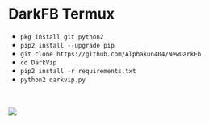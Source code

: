 # DarkFB Termux

<ul>
<li><code>pkg install git python2</code></li>
<li><code>pip2 install --upgrade pip</code></li>
<li><code>git clone https://github.com/Alphakun404/NewDarkFb</code></li>
<li><code>cd DarkVip</code></li>
<li><code>pip2 install -r requirements.txt</code></li>
<li><code>python2 darkvip.py</code></li>
</ul>
<br />
<br />
<img src="https://github.com/TheMagizz/DarkVip/raw/master/Screenshot_2019-07-07-12-50-24-318_com.termux.png" />
